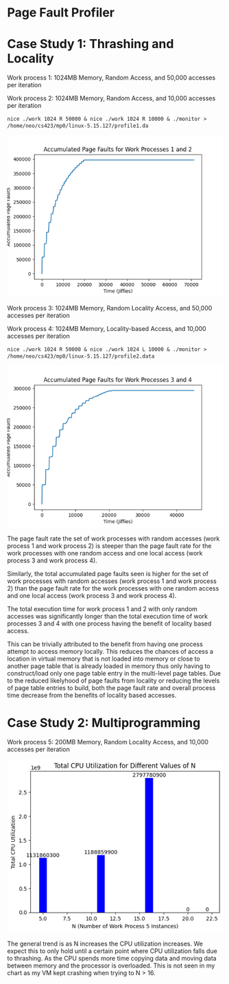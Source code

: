 # Page Fault Profiler

# Case Study 1: Thrashing and Locality
Work process 1: 1024MB Memory, Random Access, and 50,000 accesses per iteration

Work process 2: 1024MB Memory, Random Access, and 10,000 accesses per iteration

```
nice ./work 1024 R 50000 & nice ./work 1024 R 10000 & ./monitor > /home/neo/cs423/mp0/linux-5.15.127/profile1.da
```

![Alt text](case_1_work_1_2.png)

Work process 3: 1024MB Memory, Random Locality Access, and 50,000 accesses per iteration

Work process 4: 1024MB Memory, Locality-based Access, and 10,000 accesses per iteration

```
nice ./work 1024 R 50000 & nice ./work 1024 L 10000 & ./monitor > /home/neo/cs423/mp0/linux-5.15.127/profile2.data
```

![Alt text](case_1_work_3_4.png)

The page fault rate the set of work processes with random accesses (work process 1 and work process 2) is steeper than the page fault rate for the work processes with one random access and one local access (work process 3 and work process 4).

Similarly, the total accumulated page faults seen is higher for the set of work processes with random accesses (work process 1 and work process 2) than the page fault rate for the work processes with one random access and one local access (work process 3 and work process 4).

The total execution time for work process 1 and 2 with only random accesses was significantly longer than the total execution time of work processes 3 and 4 with one process having the benefit of locality based access.

This can be trivially attributed to the benefit from having one process attempt to access memory locally. This reduces the chances of access a location in virtual memory that is not loaded into memory or close to another page table that is already loaded in memory thus only having to construct/load only one page table entry in the multi-level page tables. Due to the reduced likelyhood of page faults from locality or reducing the levels of page table entries to build, both the page fault rate and overall process time decrease from the benefits of locality based accesses.

# Case Study 2: Multiprogramming

Work process 5: 200MB Memory, Random Locality Access, and 10,000 accesses per iteration

![Alt text](case_2.png)

The general trend is as N increases the CPU utilization increases. We expect this to only hold until a certain point where CPU utilization falls due to thrashing. As the CPU spends more time copying data and moving data between memory and the processor is overloaded. This is not seen in my chart as my VM kept crashing when trying to N > 16.
